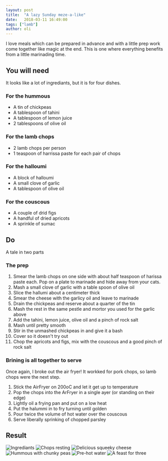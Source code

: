 ```yaml
---
layout: post
title:  "A lazy Sunday meze-a-like"
date:   2018-03-11 16:49:00
tags: ["lamb"] 
author: oli
---
```


I love meals which can be prepared in advance and with a little prep work come together like magic at the end.  This is one where everything benefits from a little marinading time.

## You will need

It looks like a lot of ingrediants, but it is for four dishes.

### For the hummous

* A tin of chickpeas
* A tablespoon of tahini
* A tablespoon of lemon juice
* 2 tablespoons of olive oil

### For the lamb chops

* 2 lamb chops per person
* 1 teaspoon of harrissa paste for each pair of chops

### For the halloumi

* A block of halloumi
* A small clove of garlic
* A tablespoon of olive oil

### For the couscous

* A couple of drid figs
* A handful of dried apricots
* A sprinkle of sumac


## Do

A tale in two parts

### The prep

1. Smear the lamb chops on one side with about half teaspoon of harissa paste each.  Pop on a plate to marinade and hide away from your cats.
2. Mash a small clove of garlic with a table spoon of olive oil
3. Slice the hallumi about a centimeter thick
4. Smear the cheese with the garlicy oil and leave to marinade
5. Drain the chickpeas and reserve about a quarter of the tin
6. Mash the rest in the same pestle and mortor you used for the garlic above
7. Add the tahini, lemon juice, olive oil and a pinch of rock salt
8. Mash until pretty smooth
9. Stir in the unmashed chickpeas in and give it a bash
10. Cover so it doesn't try out
11. Chop the apricots and figs, mix with the couscous and a good pinch of rock salt

### Brining is all together to serve

Once again, I broke out the air fryer!  It workked for pork chops, so lamb chops were the next step.

1. Stick the AirFryer on 200oC and let it get up to temperature
2. Pop the chops into the ArFryer in a single ayer (or standing on their edge)
3. Lightly oil a frying pan and put on a low heat
4. Put the halummi in to fry turning until golden
5. Pour twice the volume of hot water over the couscous
6. Serve liberally sprinking of chopped parsley

## Result


![Ingrediants](/images/blog/mezze-a-like/mezze-a-like-00.jpg)
![Chops resting](/images/blog/mezze-a-like/mezze-a-like-01.jpg)
![Delicious squeeky cheese](/images/blog/mezze-a-like/mezze-a-like-02.jpg)
![Hummous with chunky peas](/images/blog/mezze-a-like/mezze-a-like-03.jpg)
![Pre-hot water](/images/blog/mezze-a-like/mezze-a-like-04.jpg)
![A feast for three](/images/blog/mezze-a-like/mezze-a-like-05.jpg)
